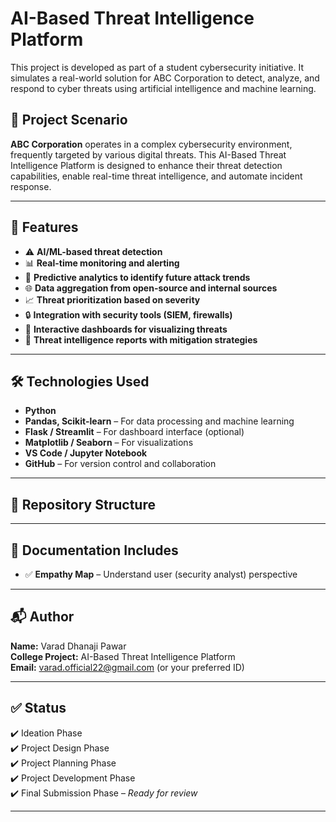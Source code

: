 # AI-Based Threat Intelligence Platform

This project is developed as part of a student cybersecurity initiative. It simulates a real-world solution for ABC Corporation to detect, analyze, and respond to cyber threats using artificial intelligence and machine learning.

## 📌 Project Scenario

**ABC Corporation** operates in a complex cybersecurity environment, frequently targeted by various digital threats. This AI-Based Threat Intelligence Platform is designed to enhance their threat detection capabilities, enable real-time threat intelligence, and automate incident response.

---

## 🚀 Features

- ⚠️ **AI/ML-based threat detection**
- 📊 **Real-time monitoring and alerting**
- 🧠 **Predictive analytics to identify future attack trends**
- 🌐 **Data aggregation from open-source and internal sources**
- 📈 **Threat prioritization based on severity**
- 🔒 **Integration with security tools (SIEM, firewalls)**
- 📌 **Interactive dashboards for visualizing threats**
- 📑 **Threat intelligence reports with mitigation strategies**

---

## 🛠️ Technologies Used

- **Python**
- **Pandas, Scikit-learn** – For data processing and machine learning
- **Flask / Streamlit** – For dashboard interface (optional)
- **Matplotlib / Seaborn** – For visualizations
- **VS Code / Jupyter Notebook**
- **GitHub** – For version control and collaboration

---

## 📂 Repository Structure


---

## 📄 Documentation Includes
- ✅ **Empathy Map** – Understand user (security analyst) perspective
---

## 📬 Author

**Name:** Varad Dhanaji Pawar  
**College Project:** AI-Based Threat Intelligence Platform  
**Email:** varad.official22@gmail.com (or your preferred ID)

---

## ✅ Status

✔️ Ideation Phase  
✔️ Project Design Phase  
✔️ Project Planning Phase  
✔️ Project Development Phase  
✔️ Final Submission Phase – *Ready for review*

---



